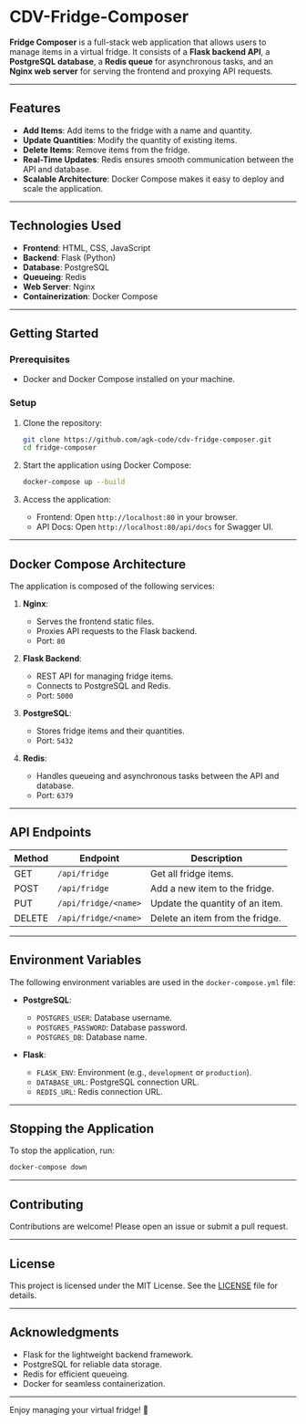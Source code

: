 # CDV-Fridge-Composer

**Fridge Composer** is a full-stack web application that allows users to manage items in a virtual fridge. It consists of a **Flask backend API**, a **PostgreSQL database**, a **Redis queue** for asynchronous tasks, and an **Nginx web server** for serving the frontend and proxying API requests.

---

## Features

- **Add Items**: Add items to the fridge with a name and quantity.
- **Update Quantities**: Modify the quantity of existing items.
- **Delete Items**: Remove items from the fridge.
- **Real-Time Updates**: Redis ensures smooth communication between the API and database.
- **Scalable Architecture**: Docker Compose makes it easy to deploy and scale the application.

---

## Technologies Used

- **Frontend**: HTML, CSS, JavaScript
- **Backend**: Flask (Python)
- **Database**: PostgreSQL
- **Queueing**: Redis
- **Web Server**: Nginx
- **Containerization**: Docker Compose

---

## Getting Started

### Prerequisites

- Docker and Docker Compose installed on your machine.

### Setup

1. Clone the repository:
   ```bash
   git clone https://github.com/agk-code/cdv-fridge-composer.git
   cd fridge-composer
   ```

2. Start the application using Docker Compose:
   ```bash
   docker-compose up --build
   ```

3. Access the application:
   - Frontend: Open `http://localhost:80` in your browser.
   - API Docs: Open `http://localhost:80/api/docs` for Swagger UI.

---

## Docker Compose Architecture

The application is composed of the following services:

1. **Nginx**:
   - Serves the frontend static files.
   - Proxies API requests to the Flask backend.
   - Port: `80`

2. **Flask Backend**:
   - REST API for managing fridge items.
   - Connects to PostgreSQL and Redis.
   - Port: `5000`

3. **PostgreSQL**:
   - Stores fridge items and their quantities.
   - Port: `5432`

4. **Redis**:
   - Handles queueing and asynchronous tasks between the API and database.
   - Port: `6379`

---

## API Endpoints

| Method | Endpoint               | Description                     |
|--------|------------------------|---------------------------------|
| GET    | `/api/fridge`          | Get all fridge items.           |
| POST   | `/api/fridge`          | Add a new item to the fridge.   |
| PUT    | `/api/fridge/<name>`   | Update the quantity of an item. |
| DELETE | `/api/fridge/<name>`   | Delete an item from the fridge. |

---

## Environment Variables

The following environment variables are used in the `docker-compose.yml` file:

- **PostgreSQL**:
  - `POSTGRES_USER`: Database username.
  - `POSTGRES_PASSWORD`: Database password.
  - `POSTGRES_DB`: Database name.

- **Flask**:
  - `FLASK_ENV`: Environment (e.g., `development` or `production`).
  - `DATABASE_URL`: PostgreSQL connection URL.
  - `REDIS_URL`: Redis connection URL.

---

## Stopping the Application

To stop the application, run:
```bash
docker-compose down
```

---

## Contributing

Contributions are welcome! Please open an issue or submit a pull request.

---

## License

This project is licensed under the MIT License. See the [LICENSE](LICENSE) file for details.

---

## Acknowledgments

- Flask for the lightweight backend framework.
- PostgreSQL for reliable data storage.
- Redis for efficient queueing.
- Docker for seamless containerization.

---

Enjoy managing your virtual fridge! 🎉